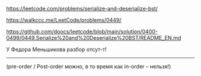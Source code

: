 https://leetcode.com/problems/serialize-and-deserialize-bst/

https://walkccc.me/LeetCode/problems/0449/

https://github.com/doocs/leetcode/blob/main/solution/0400-0499/0449.Serialize%20and%20Deserialize%20BST/README_EN.md

У Федора Меньшикова разбор отсут-т!

______

(pre-order / Post-order можно, в то время как in-order – нельзя!)
